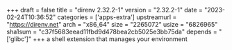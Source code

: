 +++
draft = false
title = "direnv 2.32.2-1"
version = "2.32.2-1"
date = "2023-02-24T10:36:52"
categories = ['apps-extra']
upstreamurl = "https://direnv.net"
arch = "x86_64"
size = "2265072"
usize = "6826965"
sha1sum = "c37f5683eead11fbd9d478bea2cb5025e3bb75da"
depends = "['glibc']"
+++
a shell extension that manages your environment